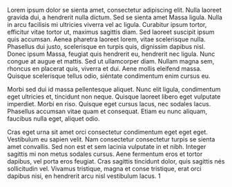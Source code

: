 Lorem ipsum dolor se sienta amet, consectetur adipiscing elit. Nulla laoreet gravida dui, a hendrerit nulla dictum. Sed se sienta amet Massa ligula. Nulla in arcu facilisis mi ultricies viverra vel ac ligula. Curabitur ipsum tortor, efficitur vitae tortor ut, maximus sagittis diam. Sed laoreet suscipit ipsum quis accumsan. Aenea pharetra laoreet lorem, vitae scelerisque nulla. Phasellus dui justo, scelerisque en turpis quis, dignissim dapibus nisl. Donec ipsum Massa, feugiat quis hendrerit eu, hendrerit nec ligula. Nunc congue at augue et mattis. Sed ut ullamcorper diam. Nullam magna sem, rhoncus en placerat quis, viverra et dui. Aene mollis eleifend massa. Quisque scelerisque tellus odio, siéntate condimentum enim cursus eu.

Morbi sed dui id massa pellentesque aliquet. Nunc elit ligula, condimentum eget ultricies et, tincidunt non neque. Quisque laoreet libero eget vulputate imperdiet. Morbi en riso. Quisque eget cursus lacus, nec sodales lacus. Phasellus accumsan vitae quam et consequat. Etiam eu nunc aliquam, faucibus nulla eget, aliquet odio.

Cras eget urna sit amet orci consectetur condimentum eget eget eget. Vestibulum eu sapien velit. Nam consectetur consectetur turpis se sienta amet convallis. Sed non est et sem lacinia vulputate in et nibh. Integer sagittis mi non metus sodales cursus. Aene fermentum eros et tortor dapibus, vel porta eros feugiat. Cras sagittis tincidunt dolor, quis sagittis nés sollicitudin vel. Vivamus tristique, magna et conse tristique, erat orci dapibus nisi, en hendrerit arcu nisl vestibulum lacus. 1